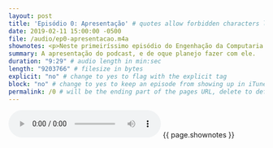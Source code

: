 ```yaml
---
layout: post
title: 'Episódio 0: Apresentação' # quotes allow forbidden characters like the colon
date: 2019-02-11 15:00:00 -0500
file: /audio/ep0-apresentacao.m4a
shownotes: <p>Neste primeiríssimo episódio do Engenhação da Computaria eu faço a apresentação do conceito do podcast e informo como vai ser a rotina de lançamento de episódios, também falo um pouco de como será a estrutura de cada episódio.</p>
summary: A apresentação do podcast, e de oque planejo fazer com ele.
duration: "9:29" # audio length in min:sec
length: "9203766" # filesize in bytes
explicit: "no" # change to yes to flag with the explicit tag
block: "no" # change to yes to keep an episode from showing up in iTunes
permalink: /0 # will be the ending part of the pages URL, delete to default to the title
---
```


<audio controls>
<source src="{{site.url}}{{site.baseurl}}{{ page.file }}" type="audio/x-m4a">
Your browser does not support the audio element.
</audio>
{{ page.shownotes }}